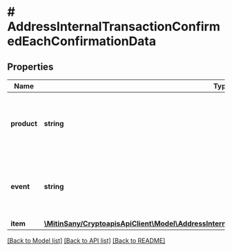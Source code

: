 # # AddressInternalTransactionConfirmedEachConfirmationData

## Properties

Name | Type | Description | Notes
------------ | ------------- | ------------- | -------------
**product** | **string** | Represents the Crypto APIs 2.0 product which sends the callback. |
**event** | **string** | Defines the specific event, for which a callback subscription is set. |
**item** | [**\MitinSany/CryptoapisApiClient\Model\AddressInternalTransactionConfirmedEachConfirmationDataItem**](AddressInternalTransactionConfirmedEachConfirmationDataItem.md) |  |

[[Back to Model list]](../../README.md#models) [[Back to API list]](../../README.md#endpoints) [[Back to README]](../../README.md)
